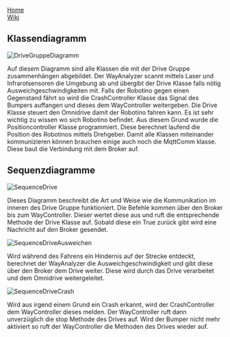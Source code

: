 [Home](home)  
[Wiki](WikiSolidus)  

## Klassendiagramm

![DriveGruppeDiagramm](https://gitlab.com/solidus/hefei/uploads/6e452bec5bc250d679caab5d702edafe/DriveGruppeDiagramm.PNG)  

Auf diesem Diagramm sind alle Klassen die mit der Drive Gruppe zusammenhängen abgebildet. Der WayAnalyzer scannt mittels Laser und Infrarotsensoren die Umgebung ab und übergibt der Drive Klasse falls nötig Ausweichgeschwindigkeiten mit. Falls der Robotino gegen einen Gegenstand fährt so wird die CrashController Klasse das Signal des Bumpers auffangen und dieses dem WayController weitergeben. Die Drive Klasse steuert den Omnidrive damit der Robotino fahren kann. Es ist sehr wichtig zu wissen wo sich Robotino befindet. Aus diesem Grund wurde die Positioncontroller Klasse programmiert. Diese berechnet laufend die Position des Robotinos mittels Drehgeber. Damit alle Klassen miteinander kommunizieren können brauchen einige auch noch die MqttComm klasse. Diese baut die Verbindung mit dem Broker auf.

## Sequenzdiagramme

![SequenceDrive](https://gitlab.com/solidus/hefei/uploads/f3346af5bfde99c2a64eed493ebd8a8c/SequenceDrive.PNG)

Dieses Diagramm beschreibt die Art und Weise wie die Kommunikation im inneren des Drive Gruppe funktioniert. Die Befehle kommen über den Broker bis zum WayController. Dieser wertet diese aus und ruft die entsprechende Methode der Drive Klasse auf. Sobald diese ein True zurück gibt wird eine Nachricht auf den Broker gesendet.


![SequenceDriveAusweichen](https://gitlab.com/solidus/hefei/uploads/55ee9a23ebab9d4d84dd667d8f8fa6b4/SequenceDriveAusweichen.PNG)

Wird während des Fahrens ein Hindernis auf der Strecke entdeckt, berechnet der WayAnalyzer die Ausweichgeschwindigkeit und gibt diese über den Broker dem Drive weiter. Diese wird durch das Drive verarbeitet und dem Omnidrive weitergeleitet.

![SequenceDriveCrash](https://gitlab.com/solidus/hefei/uploads/83ce8e3bee05e863c48628f138d0fb72/SequenceDriveCrash.PNG)

Wird aus irgend einem Grund ein Crash erkannt, wird der CrashController dem WayController dieses melden. Der WayController ruft dann unverzüglich die stop Methode des Drives auf. Wird der Bumper nicht mehr aktiviert so ruft der WayController die Methoden des Drives wieder auf.
